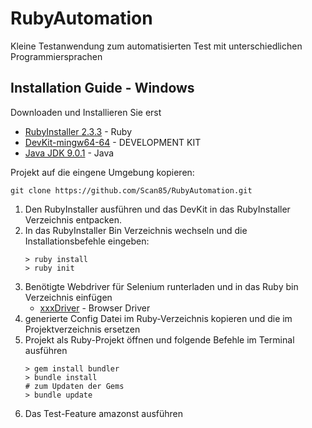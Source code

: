 # RubyAutomation

Kleine Testanwendung zum automatisierten Test mit unterschiedlichen Programmiersprachen

## Installation Guide - Windows
Downloaden und Installieren Sie erst
* [RubyInstaller 2.3.3](https://rubyinstaller.org/downloads/) - Ruby
* [DevKit-mingw64-64](https://rubyinstaller.org/downloads/) - DEVELOPMENT KIT
* [Java JDK 9.0.1](http://www.oracle.com/technetwork/java/javase/downloads/jdk9-downloads-3848520.html) - Java


Projekt auf die eingene Umgebung kopieren:
```
git clone https://github.com/Scan85/RubyAutomation.git
```

1. Den RubyInstaller ausführen und das DevKit in das RubyInstaller Verzeichnis entpacken.
2. In das RubyInstaller Bin Verzeichnis wechseln und die Installationsbefehle eingeben:
    ```
    > ruby install
    > ruby init
    ```
3. Benötigte Webdriver für Selenium runterladen und in das Ruby bin Verzeichnis einfügen
    * [xxxDriver](http://www.seleniumhq.org/download/) - Browser Driver
4. generierte Config Datei im Ruby-Verzeichnis kopieren und die im Projektverzeichnis ersetzen
5. Projekt als Ruby-Projekt öffnen und folgende Befehle im Terminal ausführen
    ```
    > gem install bundler
    > bundle install
    # zum Updaten der Gems
    > bundle update
    ```
6. Das Test-Feature amazonst ausführen